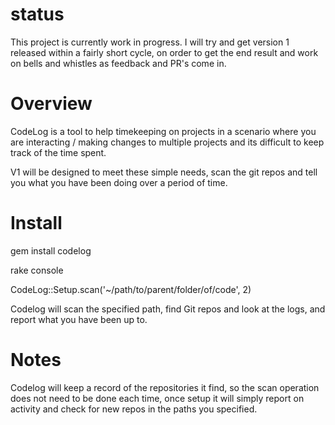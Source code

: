 # status
This project is currently work in progress. I will try and get version 1 released within a fairly short cycle, on order to get the end result and
 work on bells and whistles as feedback and PR's come in.

# Overview
CodeLog is a tool to help timekeeping on projects in a scenario where you are interacting / making 
changes to multiple projects and its difficult to keep track of the time spent. 

V1 will be designed to meet these simple needs, scan the git repos and tell you what you have been doing over a period of time.

# Install 
gem install codelog

rake console 

CodeLog::Setup.scan('~/path/to/parent/folder/of/code', 2)

Codelog will scan the specified path, find Git repos and look at the logs, and report what you have been up to. 

# Notes

Codelog will keep a record of the repositories it find, so the scan operation 
does not need to be done each time, once setup it will simply report on activity and check for new 
repos in the paths you specified. 




